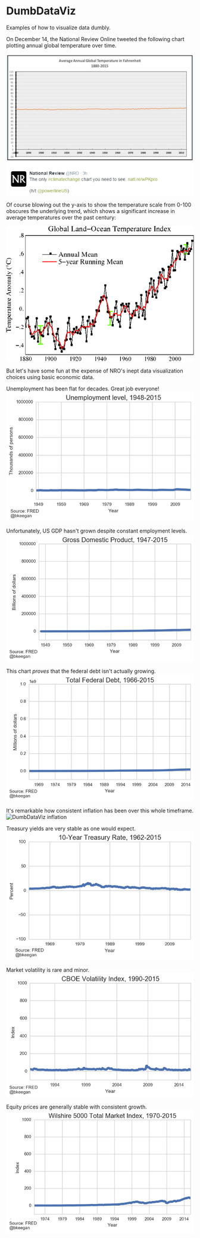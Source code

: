 # DumbDataViz
Examples of how to visualize data dumbly.

On December 14, the National Review Online tweeted the following chart plotting annual global temperature over time.

![National Review Online tweet](https://raw.githubusercontent.com/brianckeegan/DumbDataViz/master/nro_tweet.PNG)

Of course blowing out the y-axis to show the temperature scale from 0-100 obscures the underlying trend, which shows a significant increase in average temperatures over the past century:

![Official NASA temperature data](https://raw.githubusercontent.com/brianckeegan/DumbDataViz/master/Fig.A2.gif)

But let's have some fun at the expense of NRO's inept data visualization choices using basic economic data.

Unemployment has been flat for decades. Great job everyone!
![DumbDataViz unemployment](https://raw.githubusercontent.com/brianckeegan/DumbDataViz/master/unemployment.png)

Unfortunately, US GDP hasn't grown despite constant employment levels.
![DumbDataViz GDP](https://raw.githubusercontent.com/brianckeegan/DumbDataViz/master/gdp.png)

This chart *proves* that the federal debt isn't actually growing.
![DumbDataViz debt](https://raw.githubusercontent.com/brianckeegan/DumbDataViz/master/debt.png)

It's remarkable how consistent inflation has been over this whole timeframe.
![DumbDataViz inflation](https://raw.githubusercontent.com/brianckeegan/DumbDataViz/master/inflation.png)

Treasury yields are very stable as one would expect.
![DumbDataViz Treasury 10 year](https://raw.githubusercontent.com/brianckeegan/DumbDataViz/master/treasury10.png)

Market volatility is rare and minor.
![DumbDataViz VIX](https://raw.githubusercontent.com/brianckeegan/DumbDataViz/master/vix.png)

Equity prices are generally stable with consistent growth.
![DumbDataViz Wilshire 5000](https://raw.githubusercontent.com/brianckeegan/DumbDataViz/master/wilshire5000.png)
